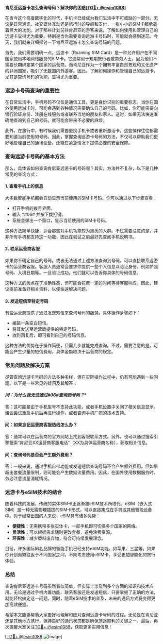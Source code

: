 **肯尼亚远游卡怎么查询号码？解决你的困惑[[TG💪+ @esim1088](https://t.me/s/esim1088)]**

在当今这个高度数字化的时代，手机卡已经成为我们生活中不可或缺的一部分。无论是日常通讯、社交媒体互动还是旅行时的导航和支付，一张小小的SIM卡都承载着巨大的功能。对于那些计划前往肯尼亚的游客来说，了解如何使用和管理自己的远游卡显得尤为重要。特别是当你需要查询远游卡号码时，可能就会感到迷茫。今天，我们就来详细探讨一下肯尼亚远游卡怎么查询号码的问题。

首先，我们需要明确一点，远游卡（Roaming SIM Card）是一种允许用户在不同国家使用本地网络服务的SIM卡。它通常用于短期旅行者或商务人士，因为他们不需要长期绑定某个国家的运营商。而肯尼亚作为一个拥有丰富自然景观和文化遗产的非洲国家，吸引了无数国内外游客。因此，了解如何操作和管理自己的远游卡，尤其是查询号码的功能，显得尤为重要。

### **远游卡号码查询的重要性**

在日常生活中，手机号码不仅仅是通信工具，更是身份识别的重要标志。当你在国外使用远游卡时，可能会遇到各种情况需要确认自己的号码。比如，你可能需要向银行验证身份、注册在线服务或者联系当地的朋友和家人。这时，如果无法快速准确地查询到自己的号码，就可能会带来不必要的麻烦。

此外，在旅行中，有时候我们需要更换手机卡或者重新激活卡，这些操作往往都需要知道当前使用的号码。因此，掌握查询远游卡号码的方法，不仅可以帮助我们更好地管理自己的通讯设备，还能在紧急情况下提供必要的安全保障。

### **查询远游卡号码的基本方法**

那么，具体该如何查询肯尼亚远游卡的号码呢？其实，方法并不复杂，以下是几种常见的查询方式：

#### **1. 查看手机上的信息**

大多数智能手机都会自动显示当前使用的SIM卡号码。你可以通过以下步骤查看：

- 打开手机的拨号界面。
- 输入 *#06# 并按下拨打键。
- 系统会弹出一个窗口，显示当前使用的SIM卡号码。

这种方法简单快捷，适合那些对手机功能较为熟悉的人群。不过需要注意的是，并非所有手机都支持这一功能，因此在尝试之前最好先查阅手机说明书。

#### **2. 联系运营商客服**

如果你不确定自己的号码，或者无法通过上述方法查询到号码，可以直接联系远游卡的运营商客服。客服人员通常会要求你提供一些个人信息以验证身份，例如护照号码、入境日期等。一旦验证成功，他们就可以告诉你具体的号码信息。

这种方式的优点在于准确性高，但可能会花费一定的时间等待客服响应。因此，建议提前准备好相关资料，以便快速解决问题。

#### **3. 发送短信至特定号码**

有些运营商提供了通过发送短信来查询号码的服务。具体操作步骤如下：

- 编辑一条空白短信。
- 将其发送至运营商提供的特定号码。
- 收到回复后，即可看到自己的号码信息。

这种方法的优势在于操作简便，只需几步就能完成查询。不过，需要注意的是，可能会产生少量的短信费用，具体金额取决于运营商的规定。

### **常见问题及解决方案**

尽管查询远游卡号码的方法多种多样，但在实际操作过程中，仍有可能遇到一些问题。以下是一些常见的疑问及其解答：

#### **问：为什么我无法通过*#06#查询到号码？**
答：这可能是由于手机型号不支持此功能，或者手机设置中关闭了相关信息显示。建议尝试重启手机后再进行操作，或者咨询手机厂商的技术支持。

#### **问：如果忘记运营商客服热线怎么办？**
答：通常可以在运营商的官方网站上找到客服联系方式。另外，也可以通过搜索引擎搜索“肯尼亚XX运营商客服电话”（XX为具体运营商名称），获取相关信息。

#### **问：查询号码是否会产生额外费用？**
答：一般来说，通过手机自带功能或发送短信查询号码不会产生额外费用。但如果超出套餐流量限制，则可能会产生数据流量费用。因此，在国外使用数据服务时，务必注意流量消耗情况。

### **远游卡与eSIM技术的结合**

随着科技的发展，传统的实体SIM卡正逐渐被eSIM技术所取代。eSIM（嵌入式SIM）是一种无需物理插拔的SIM卡形式，可以直接集成在手机或其他智能设备中。对于经常出国的人来说，eSIM具有诸多优势：

- **便捷性**：无需携带多张实体卡，一部手机即可切换多个国家的网络。
- **灵活性**：可以根据需求随时更改套餐，避免浪费资源。
- **环保性**：减少塑料废弃物，符合可持续发展理念。

目前，许多国际知名品牌的智能手机已经支持eSIM功能，如苹果、三星等。如果你计划频繁往返于不同国家之间，不妨考虑使用eSIM卡，享受更加智能化的旅行体验。

### **总结**

查询肯尼亚远游卡号码虽然看似简单，但实际上涉及到多个方面的知识和技术应用。无论是通过手机内置功能、联系客服还是发送短信，只要掌握了正确的方法，就能轻松搞定这一问题。同时，随着eSIM技术的普及，未来的通讯方式将变得更加高效便捷。

希望本文能够帮助大家更好地理解和应对查询远游卡号码的过程。无论是在肯尼亚还是其他地方旅行，保持良好的通讯状态都是确保旅途顺利的关键之一。最后，再次提醒大家关注[TG💪+ @esim1088](https://t.me/s/esim1088)，获取更多实用信息！

[[TG💪+ @esim1088](https://t.me/s/esim1088) ![Image](https://i.postimg.cc/4NQfJmqS/Snipaste-2025-05-13-00-14-12.png)]